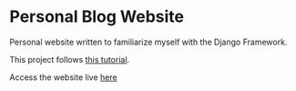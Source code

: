 # Personal Blog Website
Personal website written to familiarize myself with the Django Framework. 

This project follows [this tutorial](https://github.com/justdjango/dream_blog). 

Access the website live [here](namorseb.com:8000)

